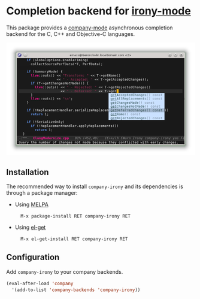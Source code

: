 # Completion backend for [irony-mode][irony-mode-ref]

This package provides a [company-mode][company-ref] asynchronous completion
backend for the C, C++ and Objective-C languages.

![company-irony demo gif](screenshots/company-irony.png)


## Installation

The recommended way to install `company-irony` and its dependencies is through a
package manager:

* Using [MELPA](http://melpa.milkbox.net/)

        M-x package-install RET company-irony RET

* Using [el-get](https://github.com/dimitri/el-get)

        M-x el-get-install RET company-irony RET


## Configuration

Add `company-irony` to your company backends.

~~~el
(eval-after-load 'company
  '(add-to-list 'company-backends 'company-irony))
~~~



[company-ref]:    https://github.com/company-mode/company-mode "Company-Mode"
[irony-mode-ref]: https://github.com/Sarcasm/irony-mode        "Irony Mode"
[yasnippet-ref]:  https://github.com/capitaomorte/yasnippet    "YASnippet"
